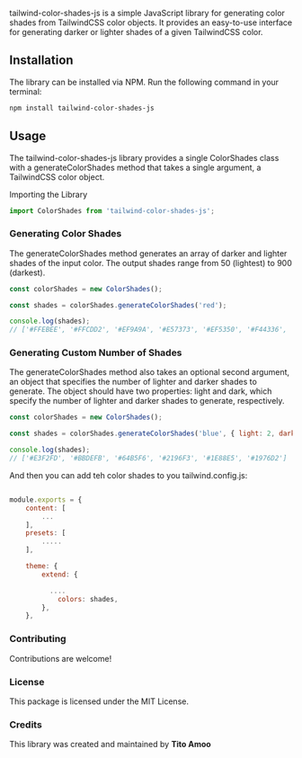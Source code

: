 tailwind-color-shades-js is a simple JavaScript library for generating color shades from TailwindCSS color objects. It provides an easy-to-use interface for generating darker or lighter shades of a given TailwindCSS color.

## Installation
The library can be installed via NPM. Run the following command in your terminal:

```bash
npm install tailwind-color-shades-js
```

## Usage
The tailwind-color-shades-js library provides a single ColorShades class with a generateColorShades method that takes a single argument, a TailwindCSS color object.

Importing the Library

```js
import ColorShades from 'tailwind-color-shades-js';
```

### Generating Color Shades
The generateColorShades method generates an array of darker and lighter shades of the input color. The output shades range from 50 (lightest) to 900 (darkest).


```js
const colorShades = new ColorShades();

const shades = colorShades.generateColorShades('red');

console.log(shades);
// ['#FFEBEE', '#FFCDD2', '#EF9A9A', '#E57373', '#EF5350', '#F44336', '#E53935', '#D32F2F', '#C62828']
```

### Generating Custom Number of Shades
The generateColorShades method also takes an optional second argument, an object that specifies the number of lighter and darker shades to generate. The object should have two properties: light and dark, which specify the number of lighter and darker shades to generate, respectively.

```js
const colorShades = new ColorShades();

const shades = colorShades.generateColorShades('blue', { light: 2, dark: 3 });

console.log(shades);
// ['#E3F2FD', '#BBDEFB', '#64B5F6', '#2196F3', '#1E88E5', '#1976D2']
````

And then you can add teh color shades to you tailwind.config.js:

```js

module.exports = {
    content: [
        ...
    ],
    presets: [
        .....
    ],

    theme: {
        extend: {

          ....
            colors: shades,
        },
    },
```

### Contributing
Contributions are welcome! 

### License
This package is licensed under the MIT License.

### Credits
This library was created and maintained by  **Tito Amoo**
